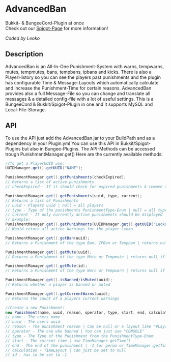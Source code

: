 # AdvancedBan
Bukkit- & BungeeCord-Plugin at once <br>
Check out our [Spigot-Page](https://www.spigotmc.org/resources/advancedban.8695/) for more  information!

_Coded by Leoko_ 

## Description
AdvancedBan is an All-In-One Punishment-System with warns, tempwarns, mutes, tempmutes, bans, tempbans, ipbans and kicks.
There is also a PlayerHistory so you can see the players past punishments and 
the plugin has configurable Time & Message-Layouts which automatically calculate and increase the Punishment-Time for certain reasons.
AdvancedBan provides also a full Message-File so you can change and translate all messages & a detailed config-file with a lot of useful settings.
This is a BungeeCord & Bukkit/Spigot-Plugin in one and it supports MySQL and Local-File-Storage.

## API
To use the API just add the AdvancedBan.jar to your BuildPath and as a dependency in your Plugin.yml
You can use this API in Bukkit/Spigot-Plugins but also in Bungee-Plugins.
The API-Methods can be accessed trough PunishmentManager.get()
Here are the currently available methods:

``` Java
//To get a PlayerUUID use:
UUIDManager.get().getUUID("NAME");

PunishmentManager.get().getPunishments(checkExpired);
// Returns a list of active punishments
// checkExpired - If it should check for expired punishments & remove them | should be on true

PunishmentManager.get().getPunishments(uuid, type, current);
// Returns a list of Punishments
// uuid - Players uuid | null = all players
// type - Type of the punishments PunishmentType-Enum | null = all types
// current - If only currently active punishments should be displayed | true = currently active | false = all
// Example:
PunishmentManager.get().getPunishments(UUIDManager.get().getUUID("Leoko"), PunishmentType.WARNING, true);
// Would return all active Warnings for the player Leoko

PunishmentManager.get().getBan(uuid);
// Returns a Punishment of the type Ban, IPBan or Tempban | returns null if player is not banned

PunishmentManager.get().getMute(uuid);
// Returns a Punishment of the type Mute or Tempmute | returns null if player is not muted

PunishmentManager.get().getMute(id);
// Returns a Punishment of the type Warn or Tempwarn | returns null if there is no warn with that id

PunishmentManager.get().isBanned/isMuted(uuid);
// Returns whether a player is banned or muted

PunishmentManager.get().getCurrentWarns(uuid);
// Returns the count of a players current warnings

//Create a new Punishment:
new Punishment(name, uuid, reason, operator, type, start, end, calculation, id).create();
// name - The users name
// uuid - The users uuid
// reason - The punishment reason | Can be null or a layout like "#LayoutName" or a basic reason "Hacking in FFA"
// operator - The one who banned | You can just use "CONSOLE"
// type - The Type of the Punishment from the PunishmentType-Enum
// start - The current time | use TimeManager.getTime()
// end - The end of the punishment | -1 for perma or TimeManager.getTime() + millisecs for temp
// calculation - TimeLayout | Can just be set to null
// id - has to be set to -1
```
